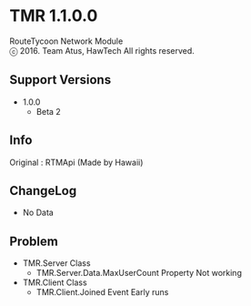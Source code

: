 # TMR 1.1.0.0
RouteTycoon Network Module<br>ⓒ 2016. Team Atus, HawTech All rights reserved.
## Support Versions
* 1.0.0
   * Beta 2

## Info
Original : RTMApi (Made by Hawaii)

## ChangeLog
* No Data

## Problem
* TMR.Server Class
   * TMR.Server.Data.MaxUserCount Property Not working
* TMR.Client Class
   * TMR.Client.Joined Event Early runs
